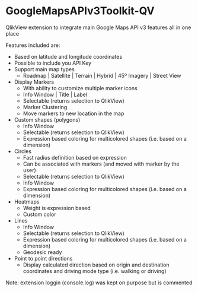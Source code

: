 # GoogleMapsAPIv3Toolkit-QV
QlikView extension to integrate main Google Maps API v3 features all in one place

Features included are:
  * Based on latitude and longitude coordinates
  * Possible to include you API Key
  * Support main map types
      - Roadmap | Satellite | Terrain | Hybrid | 45º Imagery | Street View
  * Display Markers
      - With ability to customize multiple marker icons
      - Info Window | Title | Label
      - Selectable (returns selection to QlikView)
      - Marker Clustering
      - Move markers to new location in the map
  * Custom shapes (polygons)
      - Info Window
      - Selectable (returns selection to QlikView)
      - Expression based coloring for multicolored shapes (i.e. based on a dimension)
  * Circles
      - Fast radius definition based on expression
      - Can be associated with markers (and moved with marker by the user)
      - Selectable (returns selection to QlikView)
      - Info Window
      - Expression based coloring for multicolored shapes (i.e. based on a dimension)
  * Heatmaps
      - Weight is expression based
      - Custom color
  * Lines
      - Info Window
      - Selectable (returns selection to QlikView)
      - Expression based coloring for multicolored shapes (i.e. based on a dimension)
      - Geodesic ready
  * Point to point directions
      - Display calculated direction based on origin and destination coordinates and driving mode type (i.e. walking or driving)

Note: extension loggin (console.log) was kept on purpose but is commented